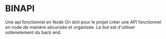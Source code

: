 # BINAPI
Une api fonctionnel en Node
On doit pour le projet créer une API fonctionnel en node de manière sécurisée et organisée.
Le but est d'utiliser sollenelement du back end.
